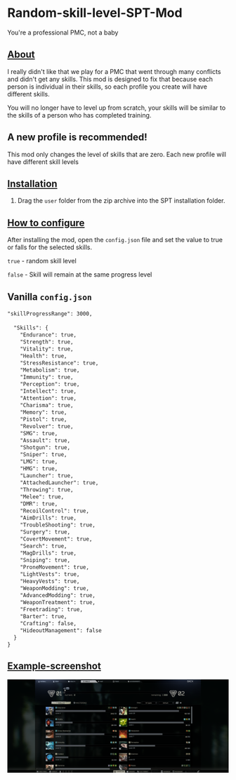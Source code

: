 # Random-skill-level-SPT-Mod
You're a professional PMC, not a baby

## [About](#about)

I really didn't like that we play for a PMC that went through many conflicts and didn't get any skills. This mod is designed to fix that because each person is individual in their skills, so each profile you create will have different skills.

You will no longer have to level up from scratch, your skills will be similar to the skills of a person who has completed training.

## A new profile is recommended!

This mod only changes the level of skills that are zero. Each new profile will have different skill levels


## [Installation](#installation)

1. Drag the `user` folder from the zip archive into the SPT installation folder.

## [How to configure](#how-to-configure)

After installing the mod, open the `config.json` file and set the value to true or falls for the selected skills.

`true` - random skill level

`false` - Skill will remain at the same progress level

## Vanilla `config.json`


```json{
"skillProgressRange": 3000,

  "Skills": {
    "Endurance": true,
    "Strength": true,
    "Vitality": true,
    "Health": true,
    "StressResistance": true,
    "Metabolism": true,
    "Immunity": true,
    "Perception": true,
    "Intellect": true,
    "Attention": true,
    "Charisma": true,
    "Memory": true,
    "Pistol": true,
    "Revolver": true,
    "SMG": true,
    "Assault": true,
    "Shotgun": true,
    "Sniper": true,
    "LMG": true,
    "HMG": true,
    "Launcher": true,
    "AttachedLauncher": true,
    "Throwing": true,
    "Melee": true,
    "DMR": true,
    "RecoilControl": true,
    "AimDrills": true,
    "TroubleShooting": true,
    "Surgery": true,
    "CovertMovement": true,
    "Search": true,
    "MagDrills": true,
    "Sniping": true,
    "ProneMovement": true,
    "LightVests": true,
    "HeavyVests": true,
    "WeaponModding": true,
    "AdvancedModding": true,
    "WeaponTreatment": true,
    "Freetrading": true,
    "Barter": true,
    "Crafting": false,
    "HideoutManagement": false
  }
}
```

## [Example-screenshot](#Example-screenshot)

![alt text](https://raw.githubusercontent.com/Spaghetti-jpg/Random-skill-level-SPT-Mod/refs/heads/main/screenshot-1.png)




